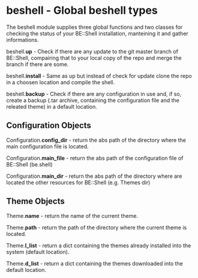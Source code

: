 beshell - Global beshell types
=====

The beshell module supplies three global functions and two classes for checking the status of your BE::Shell installation, manteining it and gather informations.

beshell.**up** - Check if there are any update to the git master branch of BE::Shell, compairing that to your local copy of the repo and merge the branch if there are some.

beshell.**install** - Same as up but instead of check for update clone the repo in a choosen location and compile the shell.

beshell.**backup** - Check if there are any configuration in use and, if so, create a backup (.tar archive, containing the configuration file and the releated theme) in a default location.

## Configuration Objects
Configuration.**config_dir** - return the abs path of the directory where the main configuration file is located.

Configuration.**main_file** - return the abs path of the configuration file of BE::Shell (be.shell)

Configuration.**main_dir** - return the abs path of the directory where are located the other resources for BE::Shell (e.g. Themes dir)

## Theme Objects
Theme.**name** - return the name of the current theme.

Theme.**path** - return the path of the directory where the current theme is located.

Theme.**l_list** - return a dict containing the themes already installed into the system (default location).

Theme.**d_list** - return a dict containing the themes downloaded into the default location.